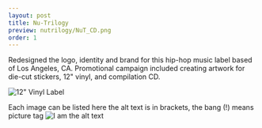 ```yaml
---
layout: post
title: Nu-Trilogy
preview: nutrilogy/NuT_CD.png
order: 1
---
```

Redesigned the logo, identity and brand for this hip-hop music label based of Los Angeles, CA. Promotional campaign included creating artwork for die-cut stickers, 12" vinyl, and compilation CD.

![12" Vinyl Label](NuT12inch.png)

Each image can be listed here the alt text is in brackets, the bang (!) means picture tag
![I am the alt text](LedgeDesignLetterhead.png)
